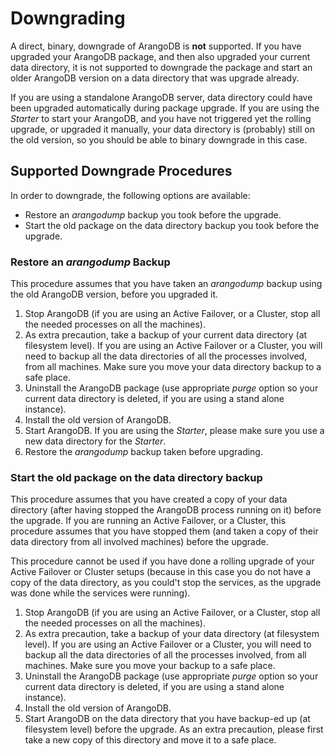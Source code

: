 Downgrading
===========

A direct, binary, downgrade of ArangoDB is **not** supported. If you have upgraded your ArangoDB package, and then also upgraded your current data directory, it is not supported to downgrade the package and start an older ArangoDB version on a data directory that was upgrade already.

If you are using a standalone ArangoDB server, data directory could have been upgraded automatically during package upgrade. If you are using the _Starter_ to start your ArangoDB, and you have not triggered yet the rolling upgrade, or upgraded it manually, your data directory is (probably) still on the old version, so you should be able to binary downgrade in this case.

Supported Downgrade Procedures
------------------------------

In order to downgrade, the following options are available:

- Restore an _arangodump_ backup you took before the upgrade.
- Start the old package on the data directory backup you took before the upgrade.

### Restore an _arangodump_ Backup

This procedure assumes that you have taken an _arangodump_ backup using the old ArangoDB version, before you upgraded it. 

1. Stop ArangoDB (if you are using an Active Failover, or a Cluster, stop all the needed processes on all the machines).
1. As extra precaution, take a backup of your current data directory (at filesystem level). If you are using an Active Failover or a Cluster, you will need to backup all the data directories of all the processes involved, from all machines. Make sure you move your data directory backup to a safe place.
1. Uninstall the ArangoDB package (use appropriate _purge_ option so your current data directory is deleted, if you are using a stand alone instance).
1. Install the old version of ArangoDB.
1. Start ArangoDB. If you are using the _Starter_, please make sure you use a new data directory for the _Starter_.
1. Restore the _arangodump_ backup taken before upgrading.

### Start the old package on the data directory backup

This procedure assumes that you have created a copy of your data directory (after having stopped the ArangoDB process running on it) before the upgrade.
If you are running an Active Failover, or a Cluster, this procedure assumes that you have stopped them (and taken a copy of their data directory from all involved machines) before the upgrade.

This procedure cannot be used if you have done a rolling upgrade of your Active Failover or Cluster setups (because in this case you do not have a copy of the data directory, as you could't stop the services, as the upgrade was done while the services were running).

1. Stop ArangoDB (if you are using an Active Failover, or a Cluster, stop all the needed processes on all the machines).
1. As extra precaution, take a backup of your data directory (at filesystem level). If you are using an Active Failover or a Cluster, you will need to backup all the data directories of all the processes involved, from all machines. Make sure you move your backup to a safe place.
1. Uninstall the ArangoDB package (use appropriate _purge_ option so your current data directory is deleted, if you are using a stand alone instance).
1. Install the old version of ArangoDB.
1. Start ArangoDB on the data directory that you have backup-ed up (at filesystem level) before the upgrade. As an extra precaution, please first take a new copy of this directory and move it to a safe place.
